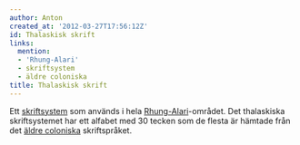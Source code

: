 ```yaml
---
author: Anton
created_at: '2012-03-27T17:56:12Z'
id: Thalaskisk skrift
links:
  mention:
  - 'Rhung-Alari'
  - skriftsystem
  - äldre coloniska
title: Thalaskisk skrift
---
```


Ett [skriftsystem] som används i hela [Rhung-Alari]-området. Det thalaskiska skriftsystemet har ett
alfabet med 30 tecken som de flesta är hämtade från det [äldre coloniska] skriftspråket.

  [skriftsystem]: skriftsystem
  [Rhung-Alari]: Rhung-Alari
  [äldre coloniska]: äldre_coloniska
